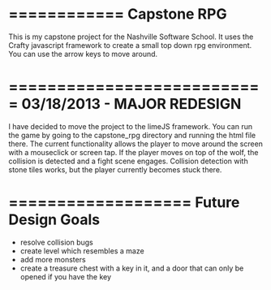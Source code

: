 ============
Capstone RPG
============

This is my capstone project for the Nashville Software School. It uses the Crafty javascript framework to create a small top down rpg environment. You can use the arrow keys to move around.

===========================
03/18/2013 - MAJOR REDESIGN
===========================

I have decided to move the project to the limeJS framework. You can run the game by going to the capstone_rpg directory and running the html file there. The current functionality allows the player to move around the screen with a mouseclick or screen tap. If the player moves on top of the wolf, the collision is detected and a fight scene engages. Collision detection with stone tiles works, but the player currently becomes stuck there.

===================
Future Design Goals
===================
* resolve collision bugs
* create level which resembles a maze
* add more monsters
* create a treasure chest with a key in it, and a door that can only be opened if you have the key
